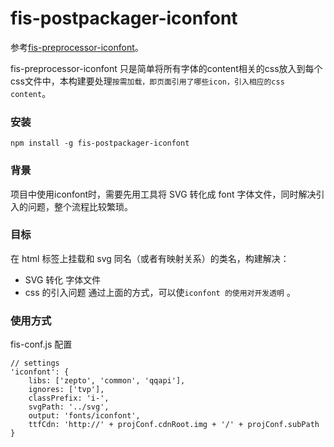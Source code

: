 # fis-postpackager-iconfont
参考[fis-preprocessor-iconfont](https://github.com/haledeng/fis-preprocessor-iconfont)。

fis-preprocessor-iconfont 只是简单将所有字体的content相关的css放入到每个css文件中，本构建要处理`按需加载，即页面引用了哪些icon，引入相应的css content`。

### 安装
```
npm install -g fis-postpackager-iconfont
```


### 背景

项目中使用iconfont时，需要先用工具将 SVG 转化成 font 字体文件，同时解决引入的问题，整个流程比较繁琐。


### 目标
在 html 标签上挂载和 svg 同名（或者有映射关系）的类名，构建解决：
+ SVG 转化 字体文件
+ css 的引入问题
通过上面的方式，可以使`iconfont 的使用对开发透明` 。

### 使用方式
fis-conf.js 配置
```
// settings
'iconfont': {
    libs: ['zepto', 'common', 'qqapi'],
    ignores: ['tvp'],
    classPrefix: 'i-',
    svgPath: '../svg',
    output: 'fonts/iconfont',
    ttfCdn: 'http://' + projConf.cdnRoot.img + '/' + projConf.subPath
}
```



